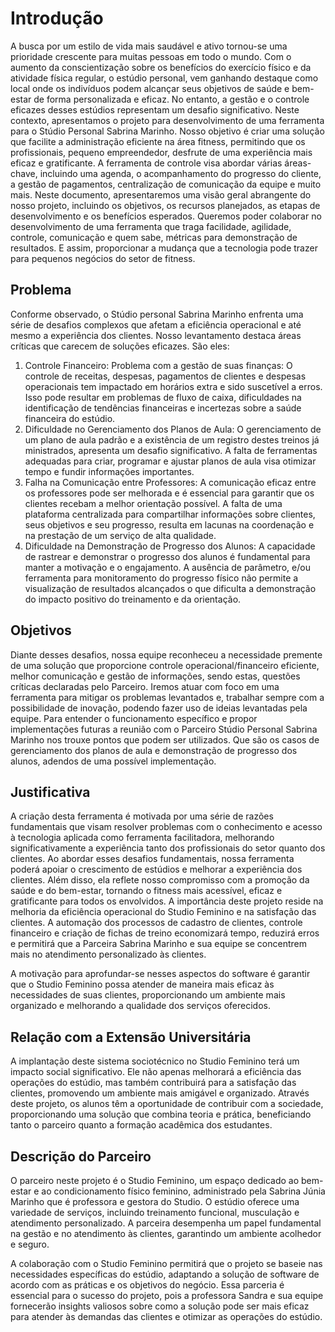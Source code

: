 # Introdução

A busca por um estilo de vida mais saudável e ativo tornou-se uma prioridade crescente para muitas pessoas em todo o mundo. Com o aumento da conscientização sobre os benefícios do exercício físico e da atividade física regular, o estúdio personal, vem ganhando destaque como local onde os indivíduos podem alcançar seus objetivos de saúde e bem-estar de forma personalizada e eficaz. No entanto, a gestão e o controle eficazes desses estúdios representam um desafio significativo.
Neste contexto, apresentamos o projeto para desenvolvimento de uma ferramenta para o Stúdio Personal Sabrina Marinho. Nosso objetivo é criar uma solução que facilite a administração eficiente na área fitness, permitindo que os profissionais, pequeno empreendedor, desfrute de uma experiência mais eficaz e gratificante.
A ferramenta de controle visa abordar várias áreas-chave, incluindo uma agenda, o acompanhamento do progresso do cliente, a gestão de pagamentos, centralização de comunicação da equipe e muito mais.
Neste documento, apresentaremos uma visão geral abrangente do nosso projeto, incluindo os objetivos, os recursos planejados, as etapas de desenvolvimento e os benefícios esperados. Queremos poder colaborar no desenvolvimento de uma ferramenta que traga facilidade, agilidade, controle, comunicação e quem sabe, métricas para demonstração de resultados. E assim, proporcionar a mudança que a tecnologia pode trazer para pequenos negócios do setor de fitness.


## Problema
Conforme observado, o Stúdio personal Sabrina Marinho enfrenta uma série de desafios complexos que afetam a eficiência operacional e até mesmo a experiência dos clientes. Nosso levantamento destaca áreas críticas que carecem de soluções eficazes. São eles:
1.	Controle Financeiro: Problema com a gestão de suas finanças: O controle de receitas, despesas, pagamentos de clientes e despesas operacionais tem impactado em horários extra e sido suscetível a erros. Isso pode resultar em problemas de fluxo de caixa, dificuldades na identificação de tendências financeiras e incertezas sobre a saúde financeira do estúdio.
2.	Dificuldade no Gerenciamento dos Planos de Aula: O gerenciamento de um plano de aula padrão e a existência de um registro destes treinos já ministrados, apresenta um desafio significativo. A falta de ferramentas adequadas para criar, programar e ajustar planos de aula visa otimizar tempo e fundir informações importantes.
3.	Falha na Comunicação entre Professores: A comunicação eficaz entre os professores pode ser melhorada e é essencial para garantir que os clientes recebam a melhor orientação possível. A falta de uma plataforma centralizada para compartilhar informações sobre clientes, seus objetivos e seu progresso, resulta em lacunas na coordenação e na prestação de um serviço de alta qualidade.
4.	Dificuldade na Demonstração de Progresso dos Alunos: A capacidade de rastrear e demonstrar o progresso dos alunos é fundamental para manter a motivação e o engajamento. A ausência de parâmetro, e/ou ferramenta para monitoramento do progresso físico não permite a visualização de resultados alcançados o que dificulta a demonstração do impacto positivo do treinamento e da orientação.


## Objetivos

Diante desses desafios, nossa equipe reconheceu a necessidade premente de uma solução que proporcione controle operacional/financeiro eficiente, melhor comunicação e gestão de informações, sendo estas, questões críticas declaradas pelo Parceiro. Iremos atuar com foco em uma ferramenta para mitigar os problemas levantados e, trabalhar sempre com a possibilidade de inovação, podendo fazer uso de ideias levantadas pela equipe. Para entender o funcionamento específico e propor implementações futuras a reunião com o Parceiro Stúdio Personal Sabrina Marinho nos trouxe pontos que podem ser utilizados. Que são os casos de gerenciamento dos planos de aula e demonstração de progresso dos alunos, adendos de uma possível implementação.

## Justificativa

A criação desta ferramenta é motivada por uma série de razões fundamentais que visam resolver problemas com o conhecimento e acesso à tecnologia aplicada como ferramenta facilitadora, melhorando significativamente a experiência tanto dos profissionais do setor quanto dos clientes. Ao abordar esses desafios fundamentais, nossa ferramenta poderá apoiar o crescimento de estúdios e melhorar a experiência dos clientes. Além disso, ela reflete nosso compromisso com a promoção da saúde e do bem-estar, tornando o fitness mais acessível, eficaz e gratificante para todos os envolvidos.
A importância deste projeto reside na melhoria da eficiência operacional do Studio Feminino e na satisfação das clientes. A automação dos processos de cadastro de clientes, controle financeiro e criação de fichas de treino economizará tempo, reduzirá erros e permitirá que a Parceira Sabrina Marinho e sua equipe se concentrem mais no atendimento personalizado às clientes.

A motivação para aprofundar-se nesses aspectos do software é garantir que o Studio Feminino possa atender de maneira mais eficaz às necessidades de suas clientes, proporcionando um ambiente mais organizado e melhorando a qualidade dos serviços oferecidos.

## Relação com a Extensão Universitária

A implantação deste sistema sociotécnico no Studio Feminino terá um impacto social significativo. Ele não apenas melhorará a eficiência das operações do estúdio, mas também contribuirá para a satisfação das clientes, promovendo um ambiente mais amigável e organizado.
Através deste projeto, os alunos têm a oportunidade de contribuir com a sociedade, proporcionando uma solução que combina teoria e prática, beneficiando tanto o parceiro quanto a formação acadêmica dos estudantes.

## Descrição do Parceiro

O parceiro neste projeto é o Studio Feminino, um espaço dedicado ao bem-estar e ao condicionamento físico feminino, administrado pela Sabrina Júnia Marinho que é professora e gestora do Studio. O estúdio oferece uma variedade de serviços, incluindo treinamento funcional, musculação e atendimento personalizado. A parceira desempenha um papel fundamental na gestão e no atendimento às clientes, garantindo um ambiente acolhedor e seguro.

A colaboração com o Studio Feminino permitirá que o projeto se baseie nas necessidades específicas do estúdio, adaptando a solução de software de acordo com as práticas e os objetivos do negócio. Essa parceria é essencial para o sucesso do projeto, pois a professora Sandra e sua equipe fornecerão insights valiosos sobre como a solução pode ser mais eficaz para atender às demandas das clientes e otimizar as operações do estúdio.
